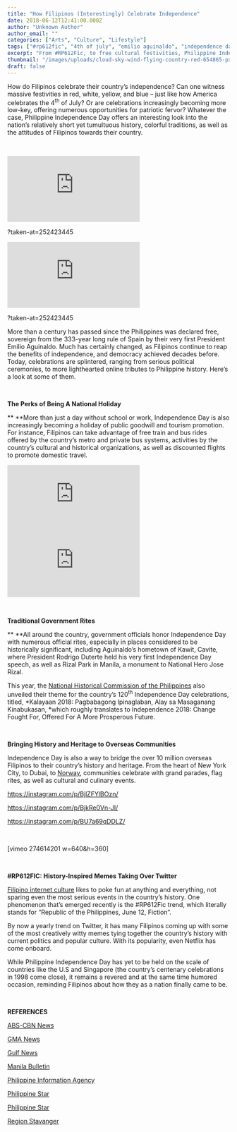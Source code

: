 ```yaml
---
title: "How Filipinos (Interestingly) Celebrate Independence"
date: 2018-06-12T12:41:00.000Z
author: "Unknown Author"
author_email: ""
categories: ["Arts", "Culture", "Lifestyle"]
tags: ["#rp612fic", "4th of july", "emilio aguinaldo", "independence day", "jose rizal", "philippine airlines", "philippine culture", "philippine history", "philippines"]
excerpt: "From #RP612Fic, to free cultural festivities, Philippine Independence Day is an interesting look at Filipino society, past and present."
thumbnail: "/images/uploads/cloud-sky-wind-flying-country-red-654865-pxhere.com_.jpg"
draft: false
---
```


How do Filipinos celebrate their country’s independence? Can one witness massive festivities in red, white, yellow, and blue – just like how America celebrates the 4<sup>th</sup> of July? Or are celebrations increasingly becoming more low-key, offering numerous opportunities for patriotic fervor? Whatever the case, Philippine Independence Day offers an interesting look into the nation’s relatively short yet tumultuous history, colorful traditions, as well as the attitudes of Filipinos towards their country.

&nbsp;

<iframe src="https://www.instagram.com/p/Bj6N9YTnxI4/embed" frameborder="0" scrolling="no" allowtransparency="true"></iframe>

?taken-at=252423445

<iframe src="https://www.instagram.com/p/Bj6fyjNgzEe/embed" frameborder="0" scrolling="no" allowtransparency="true"></iframe>

?taken-at=252423445

More than a century has passed since the Philippines was declared free, sovereign from the 333-year long rule of Spain by their very first President Emilio Aguinaldo. Much has certainly changed, as Filipinos continue to reap the benefits of independence, and democracy achieved decades before. Today, celebrations are splintered, ranging from serious political ceremonies, to more lighthearted online tributes to Philippine history. Here’s a look at some of them.

&nbsp;

**The Perks of Being A National Holiday**

** **More than just a day without school or work, Independence Day is also increasingly becoming a holiday of public goodwill and tourism promotion. For instance, Filipinos can take advantage of free train and bus rides offered by the country’s metro and private bus systems, activities by the country’s cultural and historical organizations, as well as discounted flights to promote domestic travel.

<iframe src="https://www.instagram.com/p/Bj4GDJDDDff/embed" frameborder="0" scrolling="no" allowtransparency="true"></iframe>

<iframe src="https://www.instagram.com/p/Bj5zfu9hs_4/embed" frameborder="0" scrolling="no" allowtransparency="true"></iframe>

&nbsp;

**Traditional Government Rites**

** **All around the country, government officials honor Independence Day with numerous official rites, especially in places considered to be historically significant, including Aguinaldo’s hometown of Kawit, Cavite, where President Rodrigo Duterte held his very first Independence Day speech, as well as Rizal Park in Manila, a monument to National Hero Jose Rizal.

This year, the [National Historical Commission of the Philippines](https://news.mb.com.ph/2018/06/11/120th-philippine-independence-day-pagbabagong-ipinaglalaban-alay-sa-masaganang-kinabukasan/) also unveiled their theme for the country’s 120<sup>th</sup> Independence Day celebrations, titled, *Kalayaan 2018: Pagbabagong Ipinaglaban, Alay sa Masaganang Kinabukasan, *which roughly translates to Independence 2018: Change Fought For, Offered For A More Prosperous Future.

&nbsp;

**Bringing History and Heritage to Overseas Communities**

Independence Day is also a way to bridge the over 10 million overseas Filipinos to their country’s history and heritage. From the heart of New York City, to Dubai, to [Norway](https://www.regionstavanger-ryfylke.com/whats-on/120th-years-of-philippine-independence-p4015163), communities celebrate with grand parades, flag rites, as well as cultural and culinary events.

https://instagram.com/p/BjlZFYlBOzn/

https://instagram.com/p/BjkRe0Vn-JI/

https://instagram.com/p/BU7a69qDDLZ/

&nbsp;

[vimeo 274614201 w=640&amp;h=360]

&nbsp;

**#RP612FIC: History-Inspired Memes Taking Over Twitter**

[Filipino internet culture](https://humaling.com/old-habits-new-media-digital-footprint-filipino/) likes to poke fun at anything and everything, not sparing even the most serious events in the country’s history. One phenomenon that’s emerged recently is the #RP612Fic trend, which literally stands for “Republic of the Philippines, June 12, Fiction”.

> [](https://twitter.com/pinathbutter/status/1006380103767502849)

<script async src="https://platform.twitter.com/widgets.js" charset="utf-8"></script>

> [](https://twitter.com/alyysb_/status/1006472292916838400)

<script async src="https://platform.twitter.com/widgets.js" charset="utf-8"></script>

By now a yearly trend on Twitter, it has many Filipinos coming up with some of the most creatively witty memes tying together the country’s history with current politics and popular culture. With its popularity, even Netflix has come onboard.

> [](https://twitter.com/lejnrvr/status/1006332517622804480)

<script async src="https://platform.twitter.com/widgets.js" charset="utf-8"></script>

> [](https://twitter.com/Netflix_PH/status/1006368810629095425)

<script async src="https://platform.twitter.com/widgets.js" charset="utf-8"></script>

While Philippine Independence Day has yet to be held on the scale of countries like the U.S and Singapore (the country’s centenary celebrations in 1998 come close), it remains a revered and at the same time humored occasion, reminding Filipinos about how they as a nation finally came to be.

&nbsp;

**REFERENCES**

[ABS-CBN News](http://news.abs-cbn.com/news/06/10/18/mrt-lrt-1-to-give-free-rides-on-independence-day)

[GMA News](https://www.google.com.ph/amp/www.gmanetwork.com/news/news/nation/656563/robredo-leads-independence-day-flag-rites-at-luneta/story%3famp)

[Gulf News](https://m.gulfnews.com/news/uae/society/filipinos-in-dubai-mark-120th-independence-day-1.2235446)

[Manila Bulletin](https://news.mb.com.ph/2018/06/11/120th-philippine-independence-day-pagbabagong-ipinaglalaban-alay-sa-masaganang-kinabukasan/)

[Philippine Information Agency](http://pia.gov.ph/news/articles/1008911)

[Philippine Star](https://www.philstar.com/lifestyle/on-the-radar/2018/06/12/1823953/independence-day-2018-netizens-celebrate-rp612fic-twitter)

[Philippine Star](https://www.philstar.com/headlines/2018/06/12/1823946/dutertes-first-independence-day-speech-met-protest)

[Region Stavanger](https://www.regionstavanger-ryfylke.com/whats-on/120th-years-of-philippine-independence-p4015163)

&nbsp;

&nbsp;
